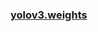 ### **[yolov3.weights](https://drive.google.com/file/d/1Nb5nB7pIsxhsBGDFZd37yUfRj-V6V5MM/view?usp=sharing)**
